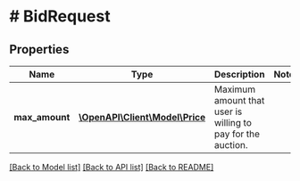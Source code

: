 # # BidRequest

## Properties

Name | Type | Description | Notes
------------ | ------------- | ------------- | -------------
**max_amount** | [**\OpenAPI\Client\Model\Price**](Price.md) | Maximum amount that user is willing to pay for the auction. |

[[Back to Model list]](../../README.md#models) [[Back to API list]](../../README.md#endpoints) [[Back to README]](../../README.md)
